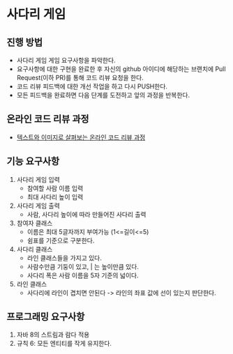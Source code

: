# 사다리 게임
## 진행 방법
* 사다리 게임 게임 요구사항을 파악한다.
* 요구사항에 대한 구현을 완료한 후 자신의 github 아이디에 해당하는 브랜치에 Pull Request(이하 PR)를 통해 코드 리뷰 요청을 한다.
* 코드 리뷰 피드백에 대한 개선 작업을 하고 다시 PUSH한다.
* 모든 피드백을 완료하면 다음 단계를 도전하고 앞의 과정을 반복한다.

## 온라인 코드 리뷰 과정
* [텍스트와 이미지로 살펴보는 온라인 코드 리뷰 과정](https://github.com/nextstep-step/nextstep-docs/tree/master/codereview)

## 기능 요구사항
1. 사다리 게임 입력
    * 참여할 사람 이름 입력
    * 최대 사다리 높이 입력
2. 사다리 게임 출력
    * 사람, 사다리 높이에 따라 만들어진 사다리 출력
3. 참여자 클래스
    * 이름은 최대 5글자까지 부여가능 (1<=길이<=5)
    * 쉼표를 기준으로 구분한다. 
4. 사다리 클래스
    * 라인 클래스들을 가지고 있다. 
    * 사람수만큼 기둥이 있고, | 는 높이만큼 있다.  
    * 사다리 폭은 사람 이름을 5자 기준의 넓이다.
5. 라인 클래스
    * 사다리에 라인이 겹치면 안된다 -> 라인의 좌표 값에 선이 있는지 판단한다.
## 프로그래밍 요구사항
1. 자바 8의 스트림과 람다 적용
2. 규칙 6: 모든 엔티티를 작게 유지한다. 